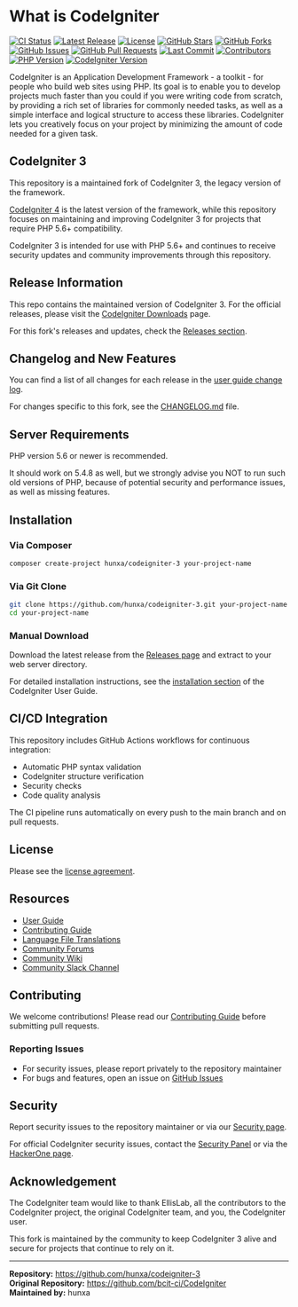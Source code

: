 # What is CodeIgniter

[![CI Status](https://img.shields.io/github/actions/workflow/status/hunxa/codeigniter-3/ci.yml?branch=main&label=CI&logo=github)](https://github.com/hunxa/codeigniter-3/actions)
[![Latest Release](https://img.shields.io/github/v/release/hunxa/codeigniter-3?label=Release&logo=github)](https://github.com/hunxa/codeigniter-3/releases)
[![License](https://img.shields.io/github/license/hunxa/codeigniter-3?label=License)](https://github.com/hunxa/codeigniter-3/blob/main/license.txt)
[![GitHub Stars](https://img.shields.io/github/stars/hunxa/codeigniter-3?style=social)](https://github.com/hunxa/codeigniter-3/stargazers)
[![GitHub Forks](https://img.shields.io/github/forks/hunxa/codeigniter-3?style=social)](https://github.com/hunxa/codeigniter-3/network/members)
[![GitHub Issues](https://img.shields.io/github/issues/hunxa/codeigniter-3?label=Issues)](https://github.com/hunxa/codeigniter-3/issues)
[![GitHub Pull Requests](https://img.shields.io/github/issues-pr/hunxa/codeigniter-3?label=Pull%20Requests)](https://github.com/hunxa/codeigniter-3/pulls)
[![Last Commit](https://img.shields.io/github/last-commit/hunxa/codeigniter-3?label=Last%20Commit)](https://github.com/hunxa/codeigniter-3/commits/main)
[![Contributors](https://img.shields.io/github/contributors/hunxa/codeigniter-3?label=Contributors)](https://github.com/hunxa/codeigniter-3/graphs/contributors)
[![PHP Version](https://img.shields.io/badge/PHP-%3E%3D%205.6-blue?logo=php)](https://www.php.net/)
[![CodeIgniter Version](https://img.shields.io/badge/CodeIgniter-3.x-orange?logo=codeigniter)](https://codeigniter.com/)

CodeIgniter is an Application Development Framework - a toolkit - for people
who build web sites using PHP. Its goal is to enable you to develop projects
much faster than you could if you were writing code from scratch, by providing
a rich set of libraries for commonly needed tasks, as well as a simple
interface and logical structure to access these libraries. CodeIgniter lets
you creatively focus on your project by minimizing the amount of code needed
for a given task.

## CodeIgniter 3

This repository is a maintained fork of CodeIgniter 3, the legacy version of the framework.

[CodeIgniter 4](https://github.com/codeigniter4/CodeIgniter4) is the latest
version of the framework, while this repository focuses on maintaining and improving
CodeIgniter 3 for projects that require PHP 5.6+ compatibility.

CodeIgniter 3 is intended for use with PHP 5.6+ and continues to receive security
updates and community improvements through this repository.

## Release Information

This repo contains the maintained version of CodeIgniter 3. For the official releases,
please visit the [CodeIgniter Downloads](https://codeigniter.com/download) page.

For this fork's releases and updates, check the [Releases section](https://github.com/hunxa/codeigniter-3/releases).

## Changelog and New Features

You can find a list of all changes for each release in the [user guide change log](https://github.com/bcit-ci/CodeIgniter/blob/develop/user_guide_src/source/changelog.rst).

For changes specific to this fork, see the [CHANGELOG.md](https://github.com/hunxa/codeigniter-3/blob/main/CHANGELOG.md) file.

## Server Requirements

PHP version 5.6 or newer is recommended.

It should work on 5.4.8 as well, but we strongly advise you NOT to run
such old versions of PHP, because of potential security and performance
issues, as well as missing features.

## Installation

### Via Composer

```bash
composer create-project hunxa/codeigniter-3 your-project-name
```

### Via Git Clone

```bash
git clone https://github.com/hunxa/codeigniter-3.git your-project-name
cd your-project-name
```

### Manual Download

Download the latest release from the [Releases page](https://github.com/hunxa/codeigniter-3/releases)
and extract to your web server directory.

For detailed installation instructions, see the [installation section](https://codeigniter.com/userguide3/installation/index.html)
of the CodeIgniter User Guide.

## CI/CD Integration

This repository includes GitHub Actions workflows for continuous integration:

- Automatic PHP syntax validation
- CodeIgniter structure verification
- Security checks
- Code quality analysis

The CI pipeline runs automatically on every push to the main branch and on pull requests.

## License

Please see the [license agreement](https://github.com/bcit-ci/CodeIgniter/blob/develop/user_guide_src/source/license.rst).

## Resources

- [User Guide](https://codeigniter.com/userguide3/)
- [Contributing Guide](https://github.com/hunxa/codeigniter-3/blob/main/CONTRIBUTING.md)
- [Language File Translations](https://github.com/bcit-ci/codeigniter3-translations)
- [Community Forums](https://forum.codeigniter.com/)
- [Community Wiki](https://github.com/bcit-ci/CodeIgniter/wiki)
- [Community Slack Channel](https://codeigniterchat.slack.com)

## Contributing

We welcome contributions! Please read our [Contributing Guide](https://github.com/hunxa/codeigniter-3/blob/main/CONTRIBUTING.md)
before submitting pull requests.

### Reporting Issues

- For security issues, please report privately to the repository maintainer
- For bugs and features, open an issue on [GitHub Issues](https://github.com/hunxa/codeigniter-3/issues)

## Security

Report security issues to the repository maintainer or via our
[Security page](https://github.com/hunxa/codeigniter-3/security).

For official CodeIgniter security issues, contact the [Security Panel](mailto:security@codeigniter.com)
or via the [HackerOne page](https://hackerone.com/codeigniter).

## Acknowledgement

The CodeIgniter team would like to thank EllisLab, all the
contributors to the CodeIgniter project, the original CodeIgniter team,
and you, the CodeIgniter user.

This fork is maintained by the community to keep CodeIgniter 3 alive and secure
for projects that continue to rely on it.

---

**Repository:** https://github.com/hunxa/codeigniter-3  
**Original Repository:** https://github.com/bcit-ci/CodeIgniter  
**Maintained by:** hunxa
